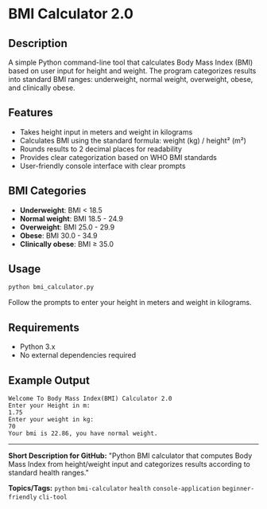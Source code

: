 # BMI Calculator 2.0

## Description
A simple Python command-line tool that calculates Body Mass Index (BMI) based on user input for height and weight. The program categorizes results into standard BMI ranges: underweight, normal weight, overweight, obese, and clinically obese.

## Features
- Takes height input in meters and weight in kilograms
- Calculates BMI using the standard formula: weight (kg) / height² (m²)
- Rounds results to 2 decimal places for readability
- Provides clear categorization based on WHO BMI standards
- User-friendly console interface with clear prompts

## BMI Categories
- **Underweight**: BMI < 18.5
- **Normal weight**: BMI 18.5 - 24.9
- **Overweight**: BMI 25.0 - 29.9
- **Obese**: BMI 30.0 - 34.9
- **Clinically obese**: BMI ≥ 35.0

## Usage
```bash
python bmi_calculator.py
```

Follow the prompts to enter your height in meters and weight in kilograms.

## Requirements
- Python 3.x
- No external dependencies required

## Example Output
```
Welcome To Body Mass Index(BMI) Calculator 2.0
Enter your Height in m: 
1.75
Enter your weight in kg: 
70
Your bmi is 22.86, you have normal weight.
```

---

**Short Description for GitHub:** 
"Python BMI calculator that computes Body Mass Index from height/weight input and categorizes results according to standard health ranges."

**Topics/Tags:** 
`python` `bmi-calculator` `health` `console-application` `beginner-friendly` `cli-tool`
